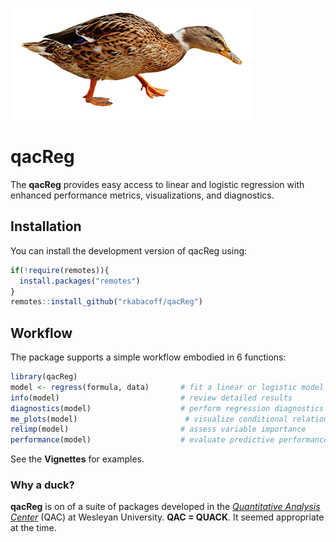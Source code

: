 ![](duck.png)

# qacReg


The **qacReg** provides easy access to linear and logistic regression with enhanced performance metrics, visualizations, and diagnostics. 

## Installation

You can install the development version of qacReg using:

``` r
if(!require(remotes)){
  install.packages("remotes")
}
remotes::install_github("rkabacoff/qacReg")
```

## Workflow

The package supports a simple workflow embodied in 6 functions:

 ```r
 library(qacReg)
 model <- regress(formula, data)       # fit a linear or logistic model
 info(model)                           # review detailed results
 diagnostics(model)                    # perform regression diagnostics
 me_plots(model)                        # visualize conditional relationships
 relimp(model)                         # assess variable importance
 performance(model)                    # evaluate predictive performance
 ```
 See the **Vignettes** for examples.
 
### Why a duck?
 
**qacReg** is on of a suite of packages developed in the [*Quantitative
Analysis Center*](https://www.wesleyan.edu/qac) (QAC) at Wesleyan University. **QAC = QUACK**. It seemed appropriate at the time.
